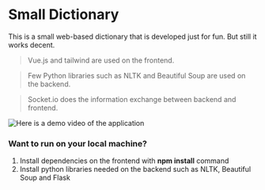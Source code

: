 # Small Dictionary
This is a small web-based dictionary that is developed just for fun. But still it works decent.

> Vue.js and tailwind are used on the frontend.

> Few Python libraries such as NLTK and Beautiful Soup are used on the backend. 

> Socket.io does the information exchange between backend and frontend. 


![Here is a demo video of the application](https://github.com/Rahamt-Musawi/small-dictionary/issues/1#issue-1595668990)


### Want to run on your local machine?
<!-- TODO-IST:START -->
1. Install dependencies on the frontend with **npm install** command
2. Install python libraries needed on the backend such as NLTK, Beautiful Soup and Flask
<!-- TODO-IST:END -->
